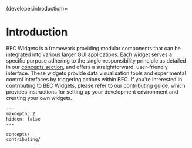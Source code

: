 (developer.introduction)=
# Introduction
BEC Widgets is a framework providing modular components that can be integrated into various larger GUI applications. Each widget serves a specific purpose adhering to the single-responsibility principle as detailed in our [concepts section](developer.concepts), and offers a straightforward, user-friendly interface.
These widgets provide data visualisation tools and experimental control interfaces by triggering actions within BEC. 
If you're interested in contributing to BEC Widgets, please refer to our [contributing guide](developer.contributing), which provides instructions for setting up your development environment and creating your own widgets.

```{toctree}
---
maxdepth: 2
hidden: false
---

concepts/
contributing/
```